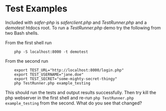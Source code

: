 
# Test Examples

Included with _safer-php_ is _saferclient.php_ and _TestRunner.php_ and a _demotest_ htdocs root.
To run a _TestRunner.php_ demo try the following from two Bash shells.


From the first shell run

```shell
    php -S localhost:8000 -t demotest
```

From the second run

```shell
    export TEST_URL="http://localhost:8000/login.php"
    export TEST_USERNAME="jane.doe"
    export TEST_SECRET="some-mighty-secret-thingy"
    php TestRunner.php example_testing
```

This should run the tests and output results successfully. Then try kill the php webserver
in the first shell and re-run `php TestRunner.php example_testing` from the second. What
do you see that changed?

